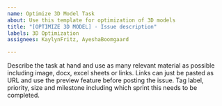 ```yaml
---
name: Optimize 3D Model Task
about: Use this template for optimization of 3D models
title: "[OPTIMIZE 3D MODEL] - Issue description"
labels: 3D Optimization
assignees: KaylynFritz, AyeshaBoomgaard

---
```


Describe the task at hand and use as many relevant material as possible including image, docx, excel sheets or links. Links can just be pasted as URL and use the preview feature before posting the issue. Tag label, priority, size and milestone including which sprint this needs to be completed.

